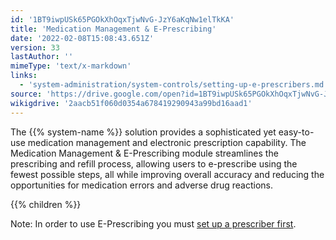```yaml
---
id: '1BT9iwpUSk65PGOkXhOqxTjwNvG-JzY6aKqNw1elTkKA'
title: 'Medication Management & E-Prescribing'
date: '2022-02-08T15:08:43.651Z'
version: 33
lastAuthor: ''
mimeType: 'text/x-markdown'
links:
  - 'system-administration/system-controls/setting-up-e-prescribers.md'
source: 'https://drive.google.com/open?id=1BT9iwpUSk65PGOkXhOqxTjwNvG-JzY6aKqNw1elTkKA'
wikigdrive: '2aacb51f060d0354a678419290943a99bd16aad1'
---
```

The {{% system-name %}} solution provides a sophisticated yet easy-to-use medication management and electronic prescription capability. The Medication Management & E-Prescribing module streamlines the prescribing and refill process, allowing users to e-prescribe using the fewest possible steps, all while improving overall accuracy and reducing the opportunities for medication errors and adverse drug reactions.

{{% children %}}

Note: In order to use E-Prescribing you must [set up a prescriber first](system-administration/system-controls/setting-up-e-prescribers.md).
